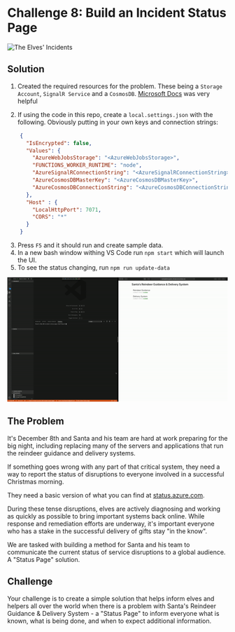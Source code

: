 # Challenge 8: Build an Incident Status Page

![The Elves' Incidents](https://res.cloudinary.com/jen-looper/image/upload/v1575132446/images/challenge-8_ryfir2.jpg)

## Solution

1. Created the required resources for the problem. These being a `Storage Account`, `SignalR Service` and a `CosmosDB`. [Microsoft Docs](https://docs.microsoft.com/learn/modules/automatic-update-of-a-webapp-using-azure-functions-and-signalr/?WT.mc_id=25daysofserverless-github-cxa) was very helpful

2. If using the code in this repo, create a `local.settings.json` with the following. Obviously putting in your own keys and connection strings:
```json
    {
      "IsEncrypted": false,
      "Values": {
        "AzureWebJobsStorage": "<AzureWebJobsStorage>",
        "FUNCTIONS_WORKER_RUNTIME": "node",
        "AzureSignalRConnectionString": "<AzureSignalRConnectionString>",
        "AzureCosmosDBMasterKey": "<AzureCosmosDBMasterKey>",
        "AzureCosmosDBConnectionString": "<AzureCosmosDBConnectionString>"
      },
      "Host" : {
        "LocalHttpPort": 7071,
        "CORS": "*"
      }
    }
```
3. Press `F5` and it should run and create sample data.
4. In a new bash window withing VS Code run `npm start` which will launch the UI.
4. To see the status changing, run `npm run update-data`

![Demo](assets/demo-gif.gif)

## The Problem

It's December 8th and Santa and his team are hard at work preparing for the big night, including replacing many of the servers and applications that run the reindeer guidance and delivery systems.

If something goes wrong with any part of that critical system, they need a way to report the status of disruptions to everyone involved in a successful Christmas morning.

They need a basic version of what you can find at [status.azure.com](https://status.azure.com).

During these tense disruptions, elves are actively diagnosing and working as quickly as possible to bring important systems back online. While response and remediation efforts are underway, it's important everyone who has a stake in the successful delivery of gifts stay "in the know".

We are tasked with building a method for Santa and his team to communicate the current status of service disruptions to a global audience. A "Status Page" solution.

## Challenge

Your challenge is to create a simple solution that helps inform elves and helpers all over the world when there is a problem with Santa's Reindeer Guidance & Delivery System - a "Status Page" to inform everyone what is known, what is being done, and when to expect additional information.

